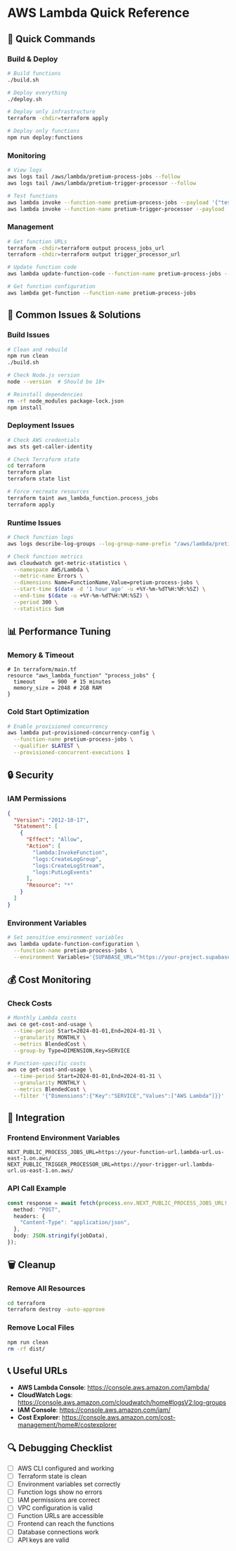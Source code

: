 # AWS Lambda Quick Reference

## 🚀 Quick Commands

### Build & Deploy

```bash
# Build functions
./build.sh

# Deploy everything
./deploy.sh

# Deploy only infrastructure
terraform -chdir=terraform apply

# Deploy only functions
npm run deploy:functions
```

### Monitoring

```bash
# View logs
aws logs tail /aws/lambda/pretium-process-jobs --follow
aws logs tail /aws/lambda/pretium-trigger-processor --follow

# Test functions
aws lambda invoke --function-name pretium-process-jobs --payload '{"test": true}' response.json
aws lambda invoke --function-name pretium-trigger-processor --payload '{}' response.json
```

### Management

```bash
# Get function URLs
terraform -chdir=terraform output process_jobs_url
terraform -chdir=terraform output trigger_processor_url

# Update function code
aws lambda update-function-code --function-name pretium-process-jobs --zip-file fileb://dist/process-jobs.zip

# Get function configuration
aws lambda get-function --function-name pretium-process-jobs
```

## 🔧 Common Issues & Solutions

### Build Issues

```bash
# Clean and rebuild
npm run clean
./build.sh

# Check Node.js version
node --version  # Should be 18+

# Reinstall dependencies
rm -rf node_modules package-lock.json
npm install
```

### Deployment Issues

```bash
# Check AWS credentials
aws sts get-caller-identity

# Check Terraform state
cd terraform
terraform plan
terraform state list

# Force recreate resources
terraform taint aws_lambda_function.process_jobs
terraform apply
```

### Runtime Issues

```bash
# Check function logs
aws logs describe-log-groups --log-group-name-prefix "/aws/lambda/pretium"

# Check function metrics
aws cloudwatch get-metric-statistics \
  --namespace AWS/Lambda \
  --metric-name Errors \
  --dimensions Name=FunctionName,Value=pretium-process-jobs \
  --start-time $(date -d '1 hour ago' -u +%Y-%m-%dT%H:%M:%SZ) \
  --end-time $(date -u +%Y-%m-%dT%H:%M:%SZ) \
  --period 300 \
  --statistics Sum
```

## 📊 Performance Tuning

### Memory & Timeout

```hcl
# In terraform/main.tf
resource "aws_lambda_function" "process_jobs" {
  timeout     = 900  # 15 minutes
  memory_size = 2048 # 2GB RAM
}
```

### Cold Start Optimization

```bash
# Enable provisioned concurrency
aws lambda put-provisioned-concurrency-config \
  --function-name pretium-process-jobs \
  --qualifier $LATEST \
  --provisioned-concurrent-executions 1
```

## 🔒 Security

### IAM Permissions

```json
{
  "Version": "2012-10-17",
  "Statement": [
    {
      "Effect": "Allow",
      "Action": [
        "lambda:InvokeFunction",
        "logs:CreateLogGroup",
        "logs:CreateLogStream",
        "logs:PutLogEvents"
      ],
      "Resource": "*"
    }
  ]
}
```

### Environment Variables

```bash
# Set sensitive environment variables
aws lambda update-function-configuration \
  --function-name pretium-process-jobs \
  --environment Variables='{SUPABASE_URL="https://your-project.supabase.co"}'
```

## 💰 Cost Monitoring

### Check Costs

```bash
# Monthly Lambda costs
aws ce get-cost-and-usage \
  --time-period Start=2024-01-01,End=2024-01-31 \
  --granularity MONTHLY \
  --metrics BlendedCost \
  --group-by Type=DIMENSION,Key=SERVICE

# Function-specific costs
aws ce get-cost-and-usage \
  --time-period Start=2024-01-01,End=2024-01-31 \
  --granularity MONTHLY \
  --metrics BlendedCost \
  --filter '{"Dimensions":{"Key":"SERVICE","Values":["AWS Lambda"]}}'
```

## 🔄 Integration

### Frontend Environment Variables

```env
NEXT_PUBLIC_PROCESS_JOBS_URL=https://your-function-url.lambda-url.us-east-1.on.aws/
NEXT_PUBLIC_TRIGGER_PROCESSOR_URL=https://your-trigger-url.lambda-url.us-east-1.on.aws/
```

### API Call Example

```typescript
const response = await fetch(process.env.NEXT_PUBLIC_PROCESS_JOBS_URL!, {
  method: "POST",
  headers: {
    "Content-Type": "application/json",
  },
  body: JSON.stringify(jobData),
});
```

## 🗑️ Cleanup

### Remove All Resources

```bash
cd terraform
terraform destroy -auto-approve
```

### Remove Local Files

```bash
npm run clean
rm -rf dist/
```

## 📞 Useful URLs

- **AWS Lambda Console**: https://console.aws.amazon.com/lambda/
- **CloudWatch Logs**: https://console.aws.amazon.com/cloudwatch/home#logsV2:log-groups
- **IAM Console**: https://console.aws.amazon.com/iam/
- **Cost Explorer**: https://console.aws.amazon.com/cost-management/home#/costexplorer

## 🔍 Debugging Checklist

- [ ] AWS CLI configured and working
- [ ] Terraform state is clean
- [ ] Environment variables set correctly
- [ ] Function logs show no errors
- [ ] IAM permissions are correct
- [ ] VPC configuration is valid
- [ ] Function URLs are accessible
- [ ] Frontend can reach the functions
- [ ] Database connections work
- [ ] API keys are valid
